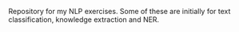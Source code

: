 Repository for my NLP exercises. Some of these are initially for text classification, knowledge extraction and NER.
